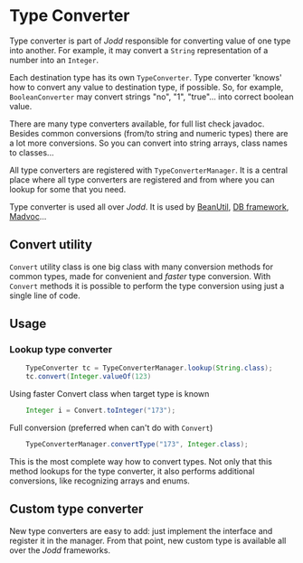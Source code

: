 # Type Converter

Type converter is part of *Jodd* responsible for converting value of one
type into another. For example, it may convert a `String` representation
of a number into an `Integer`.

Each destination type has its own `TypeConverter`. Type converter
'knows' how to convert any value to destination type, if possible. So,
for example, `BooleanConverter` may convert strings "no",
"1", "true"... into correct boolean value.

There are many type converters available, for full list check javadoc.
Besides common conversions (from/to string and numeric types) there are
a lot more conversions. So you can convert into string arrays, class
names to classes...

All type converters are registered with `TypeConverterManager`. It is a
central place where all type converters are registered and from where
you can lookup for some that you need.

Type converter is used all over *Jodd*. It is used by
[BeanUtil](beanutil.html), [DB framework](/db/),
[Madvoc](/madvoc/)...

## Convert utility

`Convert` utility class is one big class with many conversion methods
for common types, made for convenient and *faster* type conversion. With
`Convert` methods it is possible to perform the type conversion using
just a single line of code.

## Usage

### Lookup type converter

~~~~ java
    TypeConverter tc = TypeConverterManager.lookup(String.class);
    tc.convert(Integer.valueOf(123)
~~~~~

Using faster Convert class when target type is known

~~~~~ java
    Integer i = Convert.toInteger("173");
~~~~~

Full conversion (preferred when can't do with `Convert`)

~~~~~ java
    TypeConverterManager.convertType("173", Integer.class);
~~~~~

This is the most complete way how to convert types. Not only that this method lookups for the type converter, it also performs additional conversions, like recognizing arrays and enums.

## Custom type converter

New type converters are easy to add: just implement the interface and register it in the manager. From that point, new custom type is available all over the *Jodd* frameworks.
